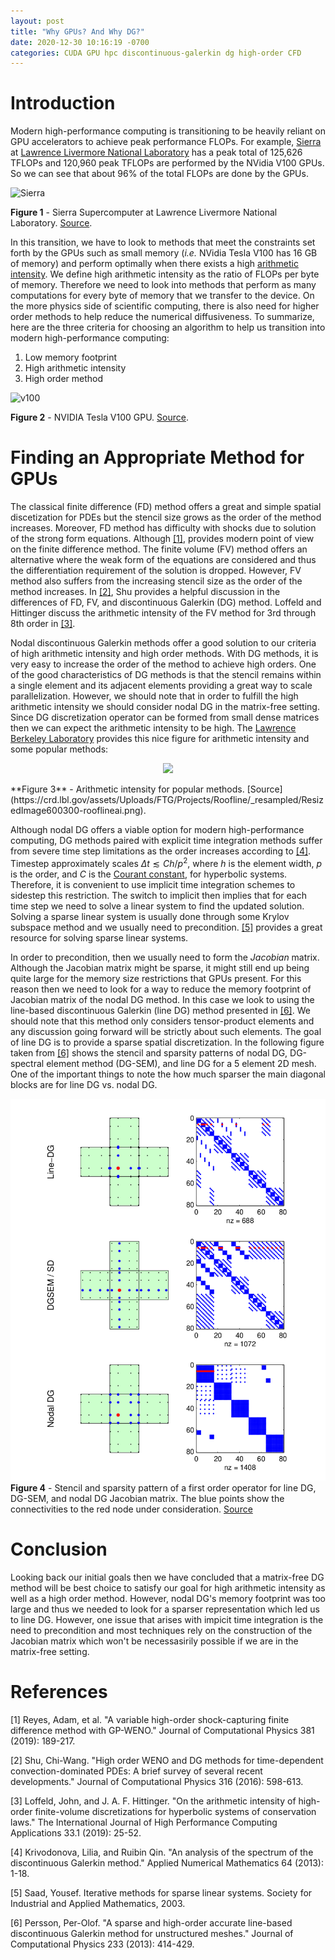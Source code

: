 ```yaml
---
layout: post
title: "Why GPUs? And Why DG?"
date: 2020-12-30 10:16:19 -0700
categories: CUDA GPU hpc discontinuous-galerkin dg high-order CFD
---
```


# Introduction

Modern high-performance computing is transitioning to be heavily reliant on GPU accelerators to achieve peak performance FLOPs. For example, [Sierra](https://hpc.llnl.gov/hardware/platforms/sierra) at [Lawrence Livermore National Laboratory](https://www.llnl.gov/) has a peak total of 125,626 TFLOPs and 120,960 peak TFLOPs are performed by the NVidia V100 GPUs. So we can see that about 96% of the total FLOPs are done by the GPUs.

![Sierra](https://hpc.llnl.gov/sites/default/files/sierra-during-siting-cropped-LLNL.png) 

**Figure 1** - Sierra Supercomputer at Lawrence Livermore National Laboratory. [Source](https://hpc.llnl.gov/sites/default/files/sierra-during-siting-cropped-LLNL.png). 

 In this transition, we have to look to methods that meet the constraints set forth by the GPUs such as small memory (*i.e.* NVidia Tesla V100 has 16 GB of memory) and perform optimally when there exists a high [arithmetic intensity](https://crd.lbl.gov/departments/computer-science/par/research/roofline/introduction/). We define high arithmetic intensity as the ratio of FLOPs per byte of memory. Therefore we need to look into methods that perform as many computations for every byte of memory that we transfer to the device. On the more physics side of scientific computing, there is also need for higher order methods to help reduce the numerical diffusiveness. To summarize, here are the three criteria for choosing an algorithm to help us transition into modern high-performance computing:

 1. Low memory footprint
 2. High arithmetic intensity
 3. High order method

![v100](https://www.nvidia.com/content/dam/en-zz/es_em/Solutions/Data-Center/tesla-v100/data-center-tesla-v100-nvlink-625-ud@2x.jpg) 

**Figure 2** - NVIDIA Tesla V100 GPU. [Source](https://www.nvidia.com/content/dam/en-zz/es_em/Solutions/Data-Center/tesla-v100/data-center-tesla-v100-nvlink-625-ud@2x.jpg).

# Finding an Appropriate Method for GPUs

The classical finite difference (FD) method offers a great and simple spatial discetization for PDEs but the stencil size grows as the order of the method increases. Moreover, FD method has difficulty with shocks due to solution of the strong form equations. Although [[1]](#1), provides modern point of view on the finite difference method. The finite volume (FV) method offers an alternative where the weak form of the equations are considered and thus the differentiation requirement of the solution is dropped. However, FV method also suffers from the increasing stencil size as the order of the method increases. In [[2]](#2), Shu provides a helpful discussion in the differences of FD, FV, and discontinuous Galerkin (DG) method. Loffeld and Hittinger discuss the arithmetic intensity of the FV method for 3rd through 8th order in [[3]](#3). 

Nodal discontinuous Galerkin methods offer a good solution to our criteria of high arithmetic intensity and high order methods. With DG methods, it is very easy to increase the order of the method to achieve high orders. One of the good characteristics of DG methods is that the stencil remains within a single element and its adjacent elements providing a great way to scale parallelization. However, we should note that in order to fulfill the high arithmetic intensity we should consider nodal DG in the matrix-free setting. Since DG discretization operator can be formed from small dense matrices then we can expect the arithmetic intensity to be high. The [Lawrence Berkeley Laboratory](https://www.lbl.gov/) provides this nice figure for arithmetic intensity and some popular methods:

<p align="center"> 
    <img src="https://crd.lbl.gov/assets/Uploads/FTG/Projects/Roofline/_resampled/ResizedImage600300-rooflineai.png" /> 
</p>
**Figure 3** - Arithmetic intensity for popular methods. [Source](https://crd.lbl.gov/assets/Uploads/FTG/Projects/Roofline/_resampled/ResizedImage600300-rooflineai.png).

Although nodal DG offers a viable option for modern high-performance computing, DG methods paired with explicit time integration methods suffer from severe time step limitations as the order increases according to [[4]](#4). Timestep approximately scales $\Delta t \lesssim C h /p^2$, where $h$ is the element width, $p$ is the order, and $C$ is the [Courant constant](https://en.wikipedia.org/wiki/Courant%E2%80%93Friedrichs%E2%80%93Lewy_condition), for hyperbolic systems. Therefore, it is convenient to use implicit time integration schemes to sidestep this restriction. The switch to implicit then implies that for each time step we need to solve a linear system to find the updated solution. Solving a sparse linear system is usually done through some Krylov subspace method and we usually need to precondition. [[5]](#5) provides a great resource for solving sparse linear systems. 

In order to precondition, then we usually need to form the *Jacobian* matrix. Although the Jacobian matrix might be sparse, it might still end up being quite large for the memory size restrictions that GPUs present. For this reason then we need to look for a way to reduce the memory footprint of Jacobian matrix of the nodal DG method. In this case we look to using the line-based discontinuous Galerkin (line DG) method presented in [[6]](#6). We should note that this method only considers tensor-product elements and any discussion going forward will be strictly about such elements. The goal of line DG is to provide a sparse spatial discretization. In the following figure taken from [[6]](#6) shows the stencil and sparsity patterns of nodal DG, DG-spectral element method (DG-SEM), and line DG for a 5 element 2D mesh. One of the important things to note the how much sparser the main diagonal blocks are for line DG vs. nodal DG. 

![dgstencil](/assets/dg-stencil-comparison.png)
**Figure 4** - Stencil and sparsity pattern of a first order operator for line DG, DG-SEM, and nodal DG Jacobian matrix. The blue points show the connectivities to the red node under consideration. [Source](#6)

# Conclusion

Looking back our initial goals then we have concluded that a matrix-free DG method will be best choice to satisfy our goal for high arithmetic intensity as well as a high order method. However, nodal DG's memory footprint was too large and thus we needed to look for a sparser representation which led us to line DG. However, one issue that arises with impicit time integration is the need to precondition and most techniques rely on the construction of the Jacobian matrix which won't be necessasirily possible if we are in the matrix-free setting. 

# References

<a id="1">[1]</a> Reyes, Adam, et al. "A variable high-order shock-capturing finite difference method with GP-WENO." Journal of Computational Physics 381 (2019): 189-217.

<a id="2">[2]</a> Shu, Chi-Wang. "High order WENO and DG methods for time-dependent convection-dominated PDEs: A brief survey of several recent developments." Journal of Computational Physics 316 (2016): 598-613.

<a id="3">[3]</a> Loffeld, John, and J. A. F. Hittinger. "On the arithmetic intensity of high-order finite-volume discretizations for hyperbolic systems of conservation laws." The International Journal of High Performance Computing Applications 33.1 (2019): 25-52.

<a id="4">[4]</a> Krivodonova, Lilia, and Ruibin Qin. "An analysis of the spectrum of the discontinuous Galerkin method." Applied Numerical Mathematics 64 (2013): 1-18.

<a id="5">[5]</a> Saad, Yousef. Iterative methods for sparse linear systems. Society for Industrial and Applied Mathematics, 2003.

<a id="6">[6]</a> Persson, Per-Olof. "A sparse and high-order accurate line-based discontinuous Galerkin method for unstructured meshes." Journal of Computational Physics 233 (2013): 414-429.